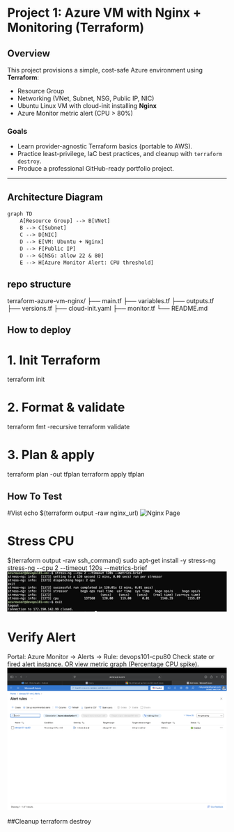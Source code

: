 # Project 1: Azure VM with Nginx + Monitoring (Terraform)

## Overview
This project provisions a simple, cost-safe Azure environment using **Terraform**:
- Resource Group
- Networking (VNet, Subnet, NSG, Public IP, NIC)
- Ubuntu Linux VM with cloud-init installing **Nginx**
- Azure Monitor metric alert (CPU > 80%)

### Goals
- Learn provider-agnostic Terraform basics (portable to AWS).
- Practice least-privilege, IaC best practices, and cleanup with `terraform destroy`.
- Produce a professional GitHub-ready portfolio project.

---

## Architecture Diagram
```mermaid
graph TD
    A[Resource Group] --> B[VNet]
    B --> C[Subnet]
    C --> D[NIC]
    D --> E[VM: Ubuntu + Nginx]
    D --> F[Public IP]
    D --> G[NSG: allow 22 & 80]
    E --> H[Azure Monitor Alert: CPU threshold] 
```

 ## repo structure
terraform-azure-vm-nginx/
├── main.tf
├── variables.tf
├── outputs.tf
├── versions.tf
├── cloud-init.yaml
├── monitor.tf
└── README.md

## How to deploy
# 1. Init Terraform
terraform init

# 2. Format & validate
terraform fmt -recursive
terraform validate

# 3. Plan & apply
terraform plan -out tfplan
terraform apply tfplan


## How To Test
#Vist
echo $(terraform output -raw nginx_url)
![Nginx Page](images/nginx.png)

# Stress CPU
$(terraform output -raw ssh_command)
sudo apt-get install -y stress-ng
stress-ng --cpu 2 --timeout 120s --metrics-brief
![CPU Stress Test](images/stress-ng.png)

# Verify Alert
Portal: Azure Monitor → Alerts → Rule: devops101-cpu80
Check state or fired alert instance.
OR view metric graph (Percentage CPU spike).
![CPU Alert](images/alert.png)

##Cleanup
terraform destroy
